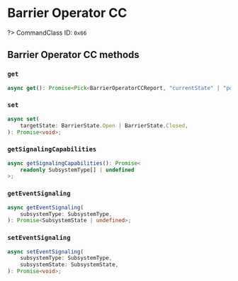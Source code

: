 # Barrier Operator CC

?> CommandClass ID: `0x66`

## Barrier Operator CC methods

### `get`

```ts
async get(): Promise<Pick<BarrierOperatorCCReport, "currentState" | "position"> | undefined>;
```

### `set`

```ts
async set(
	targetState: BarrierState.Open | BarrierState.Closed,
): Promise<void>;
```

### `getSignalingCapabilities`

```ts
async getSignalingCapabilities(): Promise<
	readonly SubsystemType[] | undefined
>;
```

### `getEventSignaling`

```ts
async getEventSignaling(
	subsystemType: SubsystemType,
): Promise<SubsystemState | undefined>;
```

### `setEventSignaling`

```ts
async setEventSignaling(
	subsystemType: SubsystemType,
	subsystemState: SubsystemState,
): Promise<void>;
```
